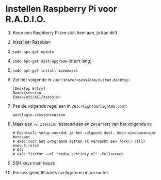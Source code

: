 # Instellen Raspberry Pi voor R.A.D.I.O.

1. Koop een Raspberry Pi (en sluit hem aan, je kan dit!)
2. Installeer Raspbian
3. `sudo apt-get update`
4. `sudo apt-get dist-upgrade` (duurt lang)
5. `sudo apt-get install iceweasel`
6. Zet het volgende in `/usr/share/xsessions/custom.desktop`:

   ```
   [Desktop Entry]
   Name=Xsession
   Exec=/etc/X11/Xsession
   ```

7. Pas de volgende regel aan in `/etc/lightdm/lightdm.conf`:

   ```
   autologin-session=custom
   ```

8. Maak een `~/.xsession` bestand aan en zet er iets van het volgende in:

   ```
   # Eventuele setup voordat je het volgende doet. Geen windowmanager betekent
   # exec voor het programma zetten (X verwacht een fork() call)
   exec firefox
   # Of:
   # exec firefox -url "radio.svsticky.nl" -fullscreen
   ```

9. SSH keys naar keuze
10. Pre-assigned IP adres configureren in de router.
